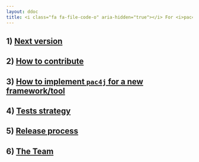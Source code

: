 ```yaml
---
layout: ddoc
title: <i class="fa fa-file-code-o" aria-hidden="true"></i> For <i>pac4j</i> contributors/committers&#58;
---
```


## 1) [Next version](docs/next-version.html)

## 2) [How to contribute](docs/contribute.html)

## 3) [How to implement `pac4j` for a new framework/tool](docs/how-to-implement-pac4j-for-a-new-framework.html)

## 4) [Tests strategy](docs/tests-strategy.html)

## 5) [Release process](docs/release-process.html)

## 6) [The Team](docs/the-team.html)
